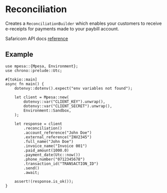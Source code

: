 # Reconciliation

Creates a `ReconciliationBuilder` which enables your customers to receive e-receipts for payments made to your paybill account.

Safaricom API docs [reference](https://developer.safaricom.co.ke/APIs/BillManager)

## Example

```rust,ignore
use mpesa::{Mpesa, Environment};
use chrono::prelude::Utc;

#[tokio::main]
async fn main() {
    dotenvy::dotenv().expect("env variables not found");

    let client = Mpesa::new(
        dotenvy::var("CLIENT_KEY").unwrap(),
        dotenvy::var("CLIENT_SECRET").unwrap(),
        Environment::Sandbox,
    );

    let response = client
        .reconciliation()
        .account_reference("John Doe")
        .external_reference("INV2345")
        .full_name("John Doe")
        .invoice_name("Invoice 001")
        .paid_amount(1000.0)
        .payment_date(Utc::now())
        .phone_number("0712345678")
        .transaction_id("TRANSACTION_ID")
        .send()
        .await;

    assert!(response.is_ok());
}
```
